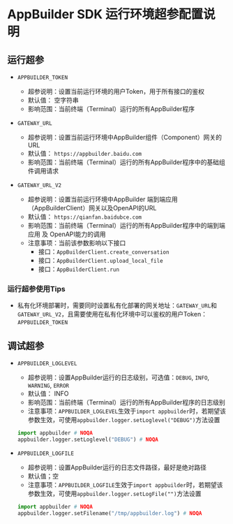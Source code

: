 # AppBuilder SDK 运行环境超参配置说明

## 运行超参

- `APPBUILDER_TOKEN`
    - 超参说明：设置当前运行环境的用户Token，用于所有接口的鉴权
    - 默认值： 空字符串
    - 影响范围：当前终端（Terminal）运行的所有AppBuilder程序


- `GATEWAY_URL`
    - 超参说明：设置当前运行环境中AppBuilder组件（Component）网关的URL
    - 默认值： `https://appbuilder.baidu.com` 
    - 影响范围：当前终端（Terminal）运行的所有AppBuilder程序中的基础组件调用请求

- `GATEWAY_URL_V2`
    - 超参说明：设置当前运行环境中AppBuilder 端到端应用（AppBuilderClient）网关以及OpenAPI的URL
    - 默认值： `https://qianfan.baidubce.com`
    - 影响范围：当前终端（Terminal）运行的所有AppBuilder程序中的端到端应用 及 OpenAPI能力的调用
    - 注意事项：当前该参数影响以下接口
        - 接口：`AppBuilderClient.create_conversation`
        - 接口：`AppBuilderClient.upload_local_file`
        - 接口：`AppBuilderClient.run`

### 运行超参使用Tips
- 私有化环境部署时，需要同时设置私有化部署的网关地址：`GATEWAY_URL`和`GATEWAY_URL_V2`，且需要使用在私有化环境中可以鉴权的用户Token：`APPBUILDER_TOKEN`


## 调试超参

- `APPBUILDER_LOGLEVEL`
    - 超参说明：设置AppBuilder运行的日志级别，可选值：`DEBUG`, `INFO`, `WARNING`, `ERROR`
    - 默认值： INFO
    - 影响范围：当前终端（Terminal）运行的所有AppBuilder程序的日志级别
    - 注意事项：`APPBUILDER_LOGLEVEL`生效于`import appbuilder`时，若期望该参数生效，可使用`appbuilder.logger.setLoglevel("DEBUG")`方法设置
    ```python
    import appbuilder # NOQA 
    appbuilder.logger.setLoglevel("DEBUG") # NOQA
    ```


- `APPBUILDER_LOGFILE`
  - 超参说明：设置AppBuilder运行的日志文件路径，最好是绝对路径
  - 默认值；空
  - 注意事项：`APPBUILDER_LOGFILE`生效于`import appbuilder`时，若期望该参数生效，可使用`appbuilder.logger.setLogFile("")`方法设置
  ```python
  import appbuilder # NOQA 
  appbuilder.logger.setFilename("/tmp/appbuilder.log") # NOQA
  ```
